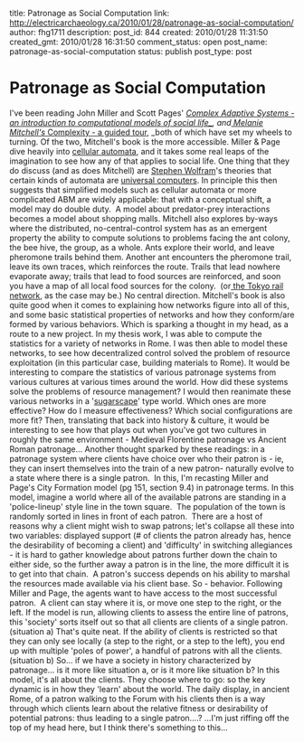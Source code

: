 title: Patronage as Social Computation
link: http://electricarchaeology.ca/2010/01/28/patronage-as-social-computation/
author: fhg1711
description: 
post_id: 844
created: 2010/01/28 11:31:50
created_gmt: 2010/01/28 16:31:50
comment_status: open
post_name: patronage-as-social-computation
status: publish
post_type: post

# Patronage as Social Computation

I've been reading John Miller and Scott Pages' _[Complex Adaptive Systems - an introduction to computational models of social life_](http://http://www.amazon.com/Complex-Adaptive-Systems-Introduction-Computational/dp/0691127026/ref=sr_1_1?ie=UTF8&s=books&qid=1264694659&sr=1-1), and[ Melanie Mitchell's ](http://www.amazon.com/Complexity-Guided-Tour-Melanie-Mitchell/dp/0195124413)_[Complexity - a guided tour](http://www.amazon.com/Complexity-Guided-Tour-Melanie-Mitchell/dp/0195124413), _both of which have set my wheels to turning. Of the two, Mitchell's book is the more accessible. Miller & Page dive heavily into [cellular automata](http://en.wikipedia.org/wiki/Cellular_automaton), and it takes some real leaps of the imagination to see how any of that applies to social life. One thing that they do discuss (and as does Mitchell) are [Stephen Wolfram](http://www.stephenwolfram.com/)'s theories that certain kinds of automata are [universal computers](http://en.wikipedia.org/wiki/Turing_machine). In principle this then suggests that simplified models such as cellular automata or more complicated ABM are widely applicable: that with a conceptual shift, a model may do double duty.  A model about predator-prey interactions becomes a model about shopping malls. Mitchell also explores by-ways where the distributed, no-central-control system has as an emergent property the ability to compute solutions to problems facing the ant colony, the bee hive, the group, as a whole. Ants explore their world, and leave pheromone trails behind them. Another ant encounters the pheromone trail, leave its own traces, which reinforces the route. Trails that lead nowhere evaporate away; trails that lead to food sources are reinforced, and soon you have a map of all local food sources for the colony.  (or[ the Tokyo rail network](http://www.wired.com/wiredscience/2010/01/slime-mold-grows-network-just-like-tokyo-rail-system/), as the case may be.) No central direction. Mitchell's book is also quite good when it comes to explaining how networks figure into all of this, and some basic statistical properties of networks and how they conform/are formed by various behaviors. Which is sparking a thought in my head, as a route to a new project. In my thesis work, I was able to compute the statistics for a variety of networks in Rome. I was then able to model these networks, to see how decentralized control solved the problem of resource exploitation (in this particular case, building materials to Rome). It would be interesting to compare the statistics of various patronage systems from various cultures at various times around the world. How did these systems solve the problems of resource management? I would then reanimate these various networks in a '[sugarscape](http://sugarscape.sourceforge.net/)' type world. Which ones are more effective? How do I measure effectiveness? Which social configurations are more fit? Then, translating that back into history & culture, it would be interesting to see how that plays out when you've got two cultures in roughly the same environment - Medieval Florentine patronage vs Ancient Roman patronage... Another thought sparked by these readings: in a patronage system where clients have choice over who their patron is - ie, they can insert themselves into the train of a new patron- naturally evolve to a state where there is a single patron.  In this, I'm recasting Miller and Page's City Formation model (pg 151, section 9.4) in patronage terms. In this model, imagine a world where all of the available patrons are standing in a 'police-lineup' style line in the town square.  The population of the town is randomly sorted in lines in front of each patron.  There are a host of reasons why a client might wish to swap patrons; let's collapse all these into two variables: displayed support (# of clients the patron already has, hence the desirability of becoming a client) and 'difficulty' in switching allegiances - it is hard to gather knowledge about patrons further down the chain to either side, so the further away a patron is in the line, the more difficult it is to get into that chain.  A patron's success depends on his ability to marshal the resources made available via his client base. So - behavior. Following Miller and Page, the agents want to have access to the most successful patron.  A client can stay where it is, or move one step to the right, or the left. If the model is run, allowing clients to assess the entire line of patrons, this 'society' sorts itself out so that all clients are clients of a single patron. (situation a) That's quite neat. If the ability of clients is restricted so that they can only see locally (a step to the right, or a step to the left), you end up with multiple 'poles of power', a handful of patrons with all the clients. (situation b) So... if we have a society in history characterized by patronage... is it more like situation a, or is it more like situation b? In this model, it's all about the clients. They choose where to go: so the key dynamic is in how they 'learn' about the world. The daily display, in ancient Rome, of a patron walking to the Forum with his clients then is a way through which clients learn about the relative fitness or desirability of potential patrons: thus leading to a single patron....? ...I'm just riffing off the top of my head here, but I think there's something to this...